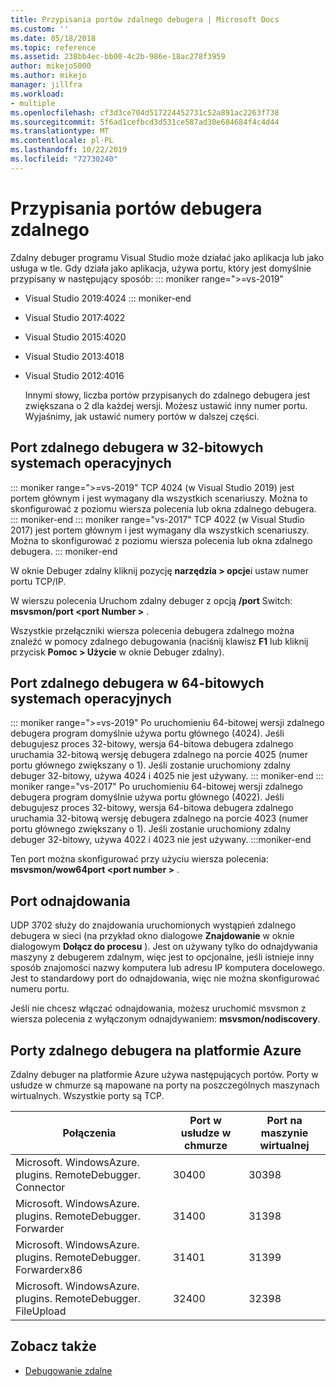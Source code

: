 ```yaml
---
title: Przypisania portów zdalnego debugera | Microsoft Docs
ms.custom: ''
ms.date: 05/18/2018
ms.topic: reference
ms.assetid: 238bb4ec-bb00-4c2b-986e-18ac278f3959
author: mikejo5000
ms.author: mikejo
manager: jillfra
ms.workload:
- multiple
ms.openlocfilehash: cf3d3ce704d517224452731c52a891ac2263f738
ms.sourcegitcommit: 5f6ad1cefbcd3d531ce587ad30e684684f4c4d44
ms.translationtype: MT
ms.contentlocale: pl-PL
ms.lasthandoff: 10/22/2019
ms.locfileid: "72730240"
---
```

# <a name="remote-debugger-port-assignments"></a>Przypisania portów debugera zdalnego
Zdalny debuger programu Visual Studio może działać jako aplikacja lub jako usługa w tle. Gdy działa jako aplikacja, używa portu, który jest domyślnie przypisany w następujący sposób:
::: moniker range=">=vs-2019"
- Visual Studio 2019:4024
::: moniker-end
- Visual Studio 2017:4022

- Visual Studio 2015:4020

- Visual Studio 2013:4018

- Visual Studio 2012:4016

  Innymi słowy, liczba portów przypisanych do zdalnego debugera jest zwiększana o 2 dla każdej wersji. Możesz ustawić inny numer portu. Wyjaśnimy, jak ustawić numery portów w dalszej części.

## <a name="the-remote-debugger-port-on-32-bit-operating-systems"></a>Port zdalnego debugera w 32-bitowych systemach operacyjnych

::: moniker range=">=vs-2019"
 TCP 4024 (w Visual Studio 2019) jest portem głównym i jest wymagany dla wszystkich scenariuszy. Można to skonfigurować z poziomu wiersza polecenia lub okna zdalnego debugera.
::: moniker-end
::: moniker range="vs-2017"
 TCP 4022 (w Visual Studio 2017) jest portem głównym i jest wymagany dla wszystkich scenariuszy. Można to skonfigurować z poziomu wiersza polecenia lub okna zdalnego debugera.
::: moniker-end

 W oknie Debuger zdalny kliknij pozycję **narzędzia > opcje**i ustaw numer portu TCP/IP.

 W wierszu polecenia Uruchom zdalny debuger z opcją **/port** Switch: **msvsmon/port \<port Number >** .

 Wszystkie przełączniki wiersza polecenia debugera zdalnego można znaleźć w pomocy zdalnego debugowania (naciśnij klawisz **F1** lub kliknij przycisk **Pomoc > Użycie** w oknie Debuger zdalny).

## <a name="the-remote-debugger-port-on-64-bit-operating-systems"></a>Port zdalnego debugera w 64-bitowych systemach operacyjnych
::: moniker range=">=vs-2019"
 Po uruchomieniu 64-bitowej wersji zdalnego debugera program domyślnie używa portu głównego (4024).  Jeśli debugujesz proces 32-bitowy, wersja 64-bitowa debugera zdalnego uruchamia 32-bitową wersję debugera zdalnego na porcie 4025 (numer portu głównego zwiększany o 1). Jeśli zostanie uruchomiony zdalny debuger 32-bitowy, używa 4024 i 4025 nie jest używany.
::: moniker-end
::: moniker range="vs-2017"
 Po uruchomieniu 64-bitowej wersji zdalnego debugera program domyślnie używa portu głównego (4022).  Jeśli debugujesz proces 32-bitowy, wersja 64-bitowa debugera zdalnego uruchamia 32-bitową wersję debugera zdalnego na porcie 4023 (numer portu głównego zwiększany o 1). Jeśli zostanie uruchomiony zdalny debuger 32-bitowy, używa 4022 i 4023 nie jest używany.
:::moniker-end

 Ten port można skonfigurować przy użyciu wiersza polecenia: **msvsmon/wow64port \<port number >** .

## <a name="the-discovery-port"></a>Port odnajdowania
 UDP 3702 służy do znajdowania uruchomionych wystąpień zdalnego debugera w sieci (na przykład okno dialogowe **Znajdowanie** w oknie dialogowym **Dołącz do procesu** ). Jest on używany tylko do odnajdywania maszyny z debugerem zdalnym, więc jest to opcjonalne, jeśli istnieje inny sposób znajomości nazwy komputera lub adresu IP komputera docelowego. Jest to standardowy port do odnajdowania, więc nie można skonfigurować numeru portu.

 Jeśli nie chcesz włączać odnajdowania, możesz uruchomić msvsmon z wiersza polecenia z wyłączonym odnajdywaniem: **msvsmon/nodiscovery**.

## <a name="remote-debugger-ports-on-azure"></a>Porty zdalnego debugera na platformie Azure
 Zdalny debuger na platformie Azure używa następujących portów. Porty w usłudze w chmurze są mapowane na porty na poszczególnych maszynach wirtualnych. Wszystkie porty są TCP.

|Połączenia|Port w usłudze w chmurze|Port na maszynie wirtualnej|
|-|-|-|
|Microsoft. WindowsAzure. plugins. RemoteDebugger. Connector|30400|30398|
|Microsoft. WindowsAzure. plugins. RemoteDebugger. Forwarder|31400|31398|
|Microsoft. WindowsAzure. plugins. RemoteDebugger. Forwarderx86|31401|31399|
|Microsoft. WindowsAzure. plugins. RemoteDebugger. FileUpload|32400|32398|

## <a name="see-also"></a>Zobacz także
- [Debugowanie zdalne](../debugger/remote-debugging.md)